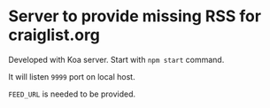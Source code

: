 Server to provide missing RSS for craiglist.org
=

Developed with Koa server.
Start with
`npm start` command.

It will listen `9999` port on local host.

`FEED_URL` is needed to be provided.